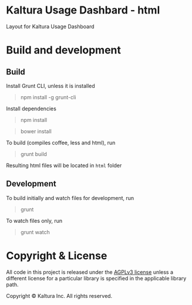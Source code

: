 # Kaltura Usage Dashbard - html

Layout for Kaltura Usage Dashboard

# Build and development

## Build

Install Grunt CLI, unless it is installed

> npm install -g grunt-cli

Install dependencies
> npm install

> bower install

To build (compiles coffee, less and html), run
> grunt build

Resulting html files will be located in `html` folder

## Development

To build initially and watch files for development, run
> grunt

To watch files only, run
> grunt watch

# Copyright & License

All code in this project is released under the [AGPLv3 license](http://www.gnu.org/licenses/agpl-3.0.html) unless a different license for a particular library is specified in the applicable library path.

Copyright © Kaltura Inc. All rights reserved.